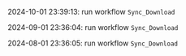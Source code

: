 2024-10-01 23:39:13: run workflow `Sync_Download` 

2024-09-01 23:36:04: run workflow `Sync_Download` 

2024-08-01 23:36:05: run workflow `Sync_Download` 



